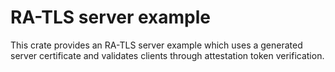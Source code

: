 # RA-TLS server example

This crate provides an RA-TLS server example which uses a generated server certificate and validates clients through attestation token verification.
